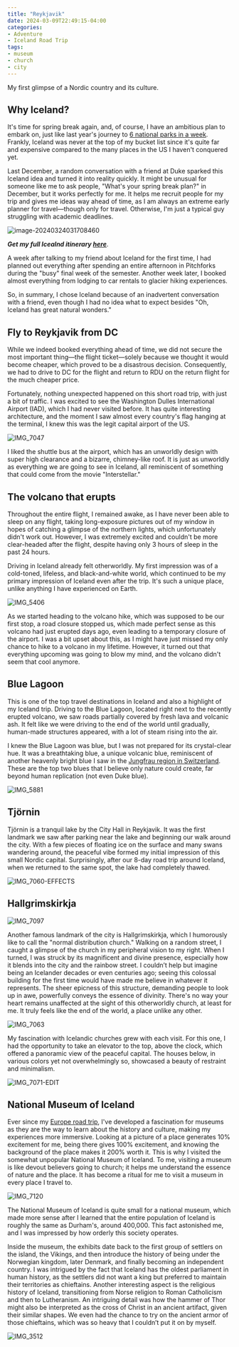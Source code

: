 ```yaml
---
title: "Reykjavik"
date: 2024-03-09T22:49:15-04:00
categories:
- Adventure
- Iceland Road Trip
tags:
- museum
- church
- city
---
```


My first glimpse of a Nordic country and its culture.

## Why Iceland?

It's time for spring break again, and, of course, I have an ambitious plan to embark on, just like last year's journey to [6 national parks in a week](/posts/2023-03-11-zion-national-park.md/). Frankly, Iceland was never at the top of my bucket list since it's quite far and expensive compared to the many places in the US I haven't conquered yet.

Last December, a random conversation with a friend at Duke sparked this Iceland idea and turned it into reality quickly. It might be unusual for someone like me to ask people, "What's your spring break plan?" in December, but it works perfectly for me. It helps me recruit people for my trip and gives me ideas way ahead of time, as I am always an extreme early planner for travel—though only for travel. Otherwise, I'm just a typical guy struggling with academic deadlines.

![image-20240324031708460](image-20240324031708460.png)

***Get my full Icealnd itinerary [here](https://wanderlog.com/view/ykxamngmtu/iceland-itinerary/shared)***.

A week after talking to my friend about Iceland for the first time, I had planned out everything after spending an entire afternoon in Pitchforks during the "busy" final week of the semester. Another week later, I booked almost everything from lodging to car rentals to glacier hiking experiences.

So, in summary, I chose Iceland because of an inadvertent conversation with a friend, even though I had no idea what to expect besides "Oh, Iceland has great natural wonders."

## Fly to Reykjavik from DC

While we indeed booked everything ahead of time, we did not secure the most important thing—the flight ticket—solely because we thought it would become cheaper, which proved to be a disastrous decision. Consequently, we had to drive to DC for the flight and return to RDU on the return flight for the much cheaper price.

Fortunately, nothing unexpected happened on this short road trip, with just a bit of traffic. I was excited to see the Washington Dulles International Airport (IAD), which I had never visited before. It has quite interesting architecture, and the moment I saw almost every country's flag hanging at the terminal, I knew this was the legit capital airport of the US.

![IMG_7047](IMG_7047.jpg)

I liked the shuttle bus at the airport, which has an unworldly design with super high clearance and a bizarre, chimney-like roof. It is just as unworldly as everything we are going to see in Iceland, all reminiscent of something that could come from the movie "Interstellar."

## The volcano that erupts

Throughout the entire flight, I remained awake, as I have never been able to sleep on any flight, taking long-exposure pictures out of my window in hopes of catching a glimpse of the northern lights, which unfortunately didn't work out. However, I was extremely excited and couldn't be more clear-headed after the flight, despite having only 3 hours of sleep in the past 24 hours.

Driving in Iceland already felt otherworldly. My first impression was of a cold-toned, lifeless, and black-and-white world, which continued to be my primary impression of Iceland even after the trip. It's such a unique place, unlike anything I have experienced on Earth.

![IMG_5406](IMG_5406.jpeg)

As we started heading to the volcano hike, which was supposed to be our first stop, a road closure stopped us, which made perfect sense as this volcano had just erupted days ago, even leading to a temporary closure of the airport. I was a bit upset about this, as I might have just missed my only chance to hike to a volcano in my lifetime. However, it turned out that everything upcoming was going to blow my mind, and the volcano didn't seem that cool anymore.

## Blue Lagoon

This is one of the top travel destinations in Iceland and also a highlight of my Iceland trip. Driving to the Blue Lagoon, located right next to the recently erupted volcano, we saw roads partially covered by fresh lava and volcanic ash. It felt like we were driving to the end of the world until gradually, human-made structures appeared, with a lot of steam rising into the air.

I knew the Blue Lagoon was blue, but I was not prepared for its crystal-clear hue. It was a breathtaking blue, a unique volcanic blue, reminiscent of another heavenly bright blue I saw in the [Jungfrau region in Switzerland](/2023-08-23-switzerland-jungfrau-region/#lungern). These are the top two blues that I believe only nature could create, far beyond human replication (not even Duke blue).

![IMG_5881](IMG_5881.jpg)

## Tjörnin

Tjörnin is a tranquil lake by the City Hall in Reykjavik. It was the first landmark we saw after parking near the lake and beginning our walk around the city. With a few pieces of floating ice on the surface and many swans wandering around, the peaceful vibe formed my initial impression of this small Nordic capital. Surprisingly, after our 8-day road trip around Iceland, when we returned to the same spot, the lake had completely thawed.

![IMG_7060-EFFECTS](IMG_7060-EFFECTS.jpg)

## Hallgrimskirkja

![IMG_7097](IMG_7097.jpg)

Another famous landmark of the city is Hallgrimskirkja, which I humorously like to call the "normal distribution church." Walking on a random street, I caught a glimpse of the church in my peripheral vision to my right. When I turned, I was struck by its magnificent and divine presence, especially how it blends into the city and the rainbow street. I couldn’t help but imagine being an Icelander decades or even centuries ago; seeing this colossal building for the first time would have made me believe in whatever it represents. The sheer epicness of this structure, demanding people to look up in awe, powerfully conveys the essence of divinity. There's no way your heart remains unaffected at the sight of this otherworldly church, at least for me. It truly feels like the end of the world, a place unlike any other.

![IMG_7063](IMG_7063.jpg)

My fascination with Icelandic churches grew with each visit. For this one, I had the opportunity to take an elevator to the top, above the clock, which offered a panoramic view of the peaceful capital. The houses below, in various colors yet not overwhelmingly so, showcased a beauty of restraint and minimalism.

![IMG_7071-EDIT](IMG_7071-EDIT.jpg)

## National Museum of Iceland

Ever since my [Europe road trip](/categories/europe-road-trip/), I've developed a fascination for museums as they are the way to learn about the history and culture, making my experiences more immersive. Looking at a picture of a place generates 10% excitement for me, being there gives 100% excitement, and knowing the background of the place makes it 200% worth it. This is why I visited the somewhat unpopular National Museum of Iceland. To me, visiting a museum is like devout believers going to church; it helps me understand the essence of nature and the place. It has become a ritual for me to visit a museum in every place I travel to.

![IMG_7120](IMG_7120.jpg)

The National Museum of Iceland is quite small for a national museum, which made more sense after I learned that the entire population of Iceland is roughly the same as Durham's, around 400,000. This fact astonished me, and I was impressed by how orderly this society operates.

Inside the museum, the exhibits date back to the first group of settlers on the island, the Vikings, and then introduce the history of being under the Norwegian kingdom, later Denmark, and finally becoming an independent country. I was intrigued by the fact that Iceland has the oldest parliament in human history, as the settlers did not want a king but preferred to maintain their territories as chieftains. Another interesting aspect is the religious history of Iceland, transitioning from Norse religion to Roman Catholicism and then to Lutheranism. An intriguing detail was how the hammer of Thor might also be interpreted as the cross of Christ in an ancient artifact, given their similar shapes. We even had the chance to try on the ancient armor of those chieftains, which was so heavy that I couldn’t put it on by myself.

![IMG_3512](IMG_3512.jpg)
